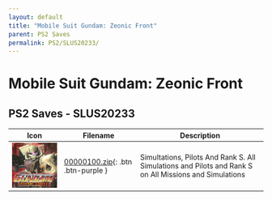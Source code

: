 ```yaml
---
layout: default
title: "Mobile Suit Gundam: Zeonic Front"
parent: PS2 Saves
permalink: PS2/SLUS20233/
---
```

# Mobile Suit Gundam: Zeonic Front

## PS2 Saves - SLUS20233

| Icon | Filename | Description |
|------|----------|-------------|
| ![Mobile Suit Gundam: Zeonic Front](icon0.png) | [00000100.zip](00000100.zip){: .btn .btn-purple } | Simultations, Pilots And Rank S. All Simulations and Pilots and Rank S on All Missions and Simulations |
